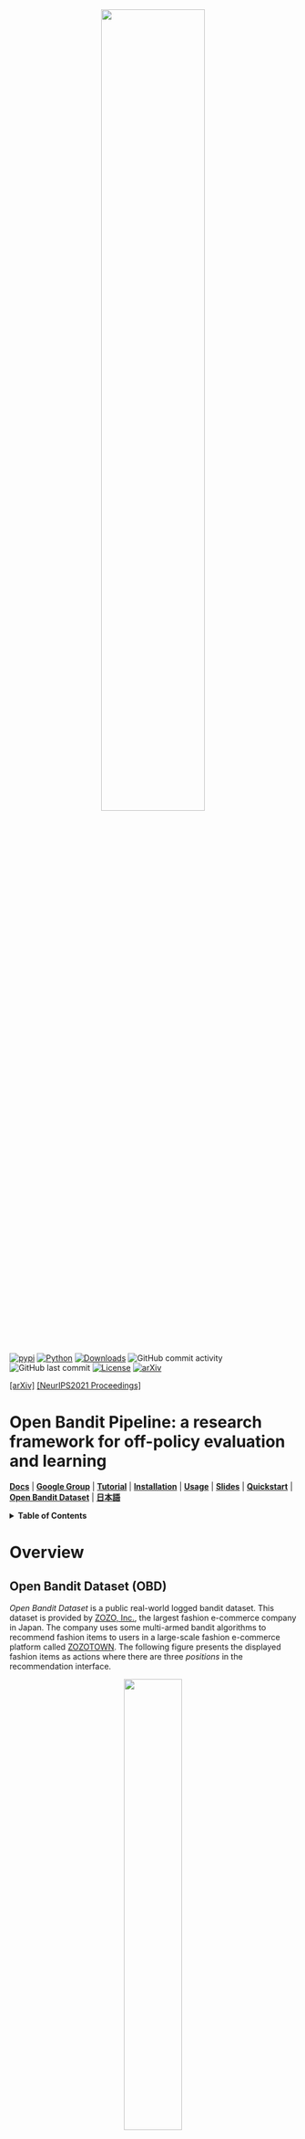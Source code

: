 <div align="center"><img src="https://raw.githubusercontent.com/st-tech/zr-obp/master/images/logo.png" width="60%"/></div>

[![pypi](https://img.shields.io/pypi/v/obp.svg)](https://pypi.python.org/pypi/obp)
[![Python](https://img.shields.io/badge/python-3.7%20%7C%203.8%20%7C%203.9-blue)](https://www.python.org)
[![Downloads](https://pepy.tech/badge/obp)](https://pepy.tech/project/obp)
![GitHub commit activity](https://img.shields.io/github/commit-activity/m/st-tech/zr-obp)
![GitHub last commit](https://img.shields.io/github/last-commit/st-tech/zr-obp)
[![License](https://img.shields.io/badge/License-Apache%202.0-blue.svg)](https://opensource.org/licenses/Apache-2.0)
[![arXiv](https://img.shields.io/badge/arXiv-2008.07146-b31b1b.svg)](https://arxiv.org/abs/2008.07146)

[[arXiv]](https://arxiv.org/abs/2008.07146)
[[NeurIPS2021 Proceedings]](https://datasets-benchmarks-proceedings.neurips.cc/paper/2021/hash/33e75ff09dd601bbe69f351039152189-Abstract-round2.html)
# Open Bandit Pipeline: a research framework for off-policy evaluation and learning

**[Docs](https://zr-obp.readthedocs.io/en/latest/)** | **[Google Group](https://groups.google.com/g/open-bandit-project)** | **[Tutorial](https://sites.google.com/cornell.edu/recsys2021tutorial)** | **[Installation](#installation)** | **[Usage](#usage)** | **[Slides](./slides/slides_EN.pdf)** | **[Quickstart](./examples/quickstart)** | **[Open Bandit Dataset](./obd)** | **[日本語](./README_JN.md)**

<details>
<summary><strong>Table of Contents</strong></summary>

- [Open Bandit Pipeline: a research framework for off-policy evaluation and learning](#open-bandit-pipeline-a-research-framework-for-bandit-algorithms-and-off-policy-evaluation)
- [Overview](#overview)
  - [Open Bandit Dataset (OBD)](#open-bandit-dataset-obd)
  - [Open Bandit Pipeline (OBP)](#open-bandit-pipeline-obp)
    - [Algorithms and OPE Estimators Supported](#algorithms-and-ope-estimators-supported)
- [Installation](#installation)
- [Usage](#usage)
  - [(1) Data loading and preprocessing](#1-data-loading-and-preprocessing)
  - [(2) Off-Policy Learning](#2-off-policy-learning)
  - [(3) Off-Policy Evaluation](#3-off-policy-evaluation)
- [Citation](#citation)
- [Google Group](#google-group)
- [Contribution](#contribution)
- [License](#license)
- [Project Team](#project-team)
- [Contact](#contact)
- [References](#references)

</details>

# Overview

## Open Bandit Dataset (OBD)

*Open Bandit Dataset* is a public real-world logged bandit dataset.
This dataset is provided by [ZOZO, Inc.](https://corp.zozo.com/en/about/profile/), the largest fashion e-commerce company in Japan.
The company uses some multi-armed bandit algorithms to recommend fashion items to users in a large-scale fashion e-commerce platform called [ZOZOTOWN](https://zozo.jp/).
The following figure presents the displayed fashion items as actions where there are three *positions* in the recommendation interface.

<div align="center"><img src="https://raw.githubusercontent.com/st-tech/zr-obp/master/images/recommended_fashion_items.png" width="45%"/></div>
<figcaption>
<p align="center">
  Recommended fashion items as actions in the ZOZOTOWN recommendation interface
</p>
</figcaption>

The dataset was collected during a 7-day experiment on three “campaigns,” corresponding to all, men's, and women's items, respectively.
Each campaign randomly used either the Uniform Random policy or the Bernoulli Thompson Sampling (Bernoulli TS) policy for the data collection.
Open Bandit Dataset is unique in that it contains a set of *multiple* logged bandit datasets collected by running different policies on the same platform. This enables realistic and reproducible experimental comparisons of different OPE estimators for the first time (see Section 5 of the reference [paper](https://arxiv.org/abs/2008.07146) for the details of the evaluation of OPE protocol using Open Bandit Dataset).

<div align="center"><img src="https://raw.githubusercontent.com/st-tech/zr-obp/master/images/obd_stats.png" width="90%"/></div>

The small size version of our data is available at [obd](./obd).
We release the full size version of our data at [https://research.zozo.com/data.html](https://research.zozo.com/data.html).
Please download the full size version for research uses.
Please also see [obd/README.md](./obd/README.md) for the detailed dataset description.

## Open Bandit Pipeline (OBP)

*Open Bandit Pipeline* is an open-source Python software including a series of modules for implementing dataset preprocessing, policy learning methods, and OPE estimators. Our software provides a complete, standardized experimental procedure for OPE research, ensuring that performance comparisons are fair and reproducible. It also enables fast and accurate OPE implementation through a single unified interface, simplifying the practical use of OPE.

<div align="center"><img src="https://raw.githubusercontent.com/st-tech/zr-obp/master/images/overview.png" width="80%"/></div>
<figcaption>
<p align="center">
  Overview of the Open Bandit Pipeline
</p>
</figcaption>

Open Bandit Pipeline consists of the following main modules.

- [**dataset module**](./obp/dataset/): This module provides a data loader for Open Bandit Dataset and a flexible interface for handling logged bandit data. It also provides tools to generate synthetic bandit data and transform multi-class classification data to bandit data.
- [**policy module**](./obp/policy/): This module provides interfaces for implementing new online and offline bandit policies. It also implements several standard policy learning methods.
- [**simulator module**](./obp/simulator/): This module provides functions for conducting offline bandit simulation. This module is necessary only when you use the ReplayMethod to evaluate online bandit policies. Please refer to [examples/quickstart/online.ipynb](./examples/quickstart/online.ipynb) for a quickstart guide of implementing OPE of online bandit algorithms.
- [**ope module**](./obp/ope/): This module provides generic abstract interfaces to support custom implementations so that researchers can evaluate their own estimators easily. It also implements several basic and advanced OPE estimators.

### Supported Bandit Algorithms and OPE Estimators

<details>
<summary><strong>Bandit Algorithms </strong>(click to expand)</summary>
<br>

- Online
  - Non-Contextual (Context-free)
    - Random
    - Epsilon Greedy
    - Bernoulli Thompson Sampling
  - Contextual (Linear)
    - Linear Epsilon Greedy
    - [Linear Thompson Sampling](http://proceedings.mlr.press/v28/agrawal13)
    - [Linear Upper Confidence Bound](https://dl.acm.org/doi/pdf/10.1145/1772690.1772758)
  - Contextual (Logistic)
    - Logistic Epsilon Greedy
    - [Logistic Thompson Sampling](https://papers.nips.cc/paper/4321-an-empirical-evaluation-of-thompson-sampling)
    - [Logistic Upper Confidence Bound](https://dl.acm.org/doi/10.1145/2396761.2396767)
- Offline (Off-Policy Learning)
  - [Inverse Probability Weighting (IPW) Learner](https://arxiv.org/abs/1503.02834)
  - Neural Network-based Policy Learner

</details>

<details>
<summary><strong>OPE Estimators </strong>(click to expand)</summary>
<br>

- OPE of Online Bandit Algorithms
  - [Replay Method (RM)](https://arxiv.org/abs/1003.5956)
- OPE of Offline Bandit Algorithms
  - [Direct Method (DM)](https://arxiv.org/abs/0812.4044)
  - [Inverse Probability Weighting (IPW)](https://scholarworks.umass.edu/cgi/viewcontent.cgi?article=1079&context=cs_faculty_pubs)
  - [Self-Normalized Inverse Probability Weighting (SNIPW)](https://papers.nips.cc/paper/5748-the-self-normalized-estimator-for-counterfactual-learning)
  - [Doubly Robust (DR)](https://arxiv.org/abs/1503.02834)
  - [Switch Estimators](https://arxiv.org/abs/1612.01205)
  - [More Robust Doubly Robust (MRDR)](https://arxiv.org/abs/1802.03493)
  - [Doubly Robust with Optimistic Shrinkage (DRos)](https://arxiv.org/abs/1907.09623)
  - [Sub-Gaussian Inverse Probability Weighting (SGIPW)](https://proceedings.neurips.cc/paper/2021/hash/4476b929e30dd0c4e8bdbcc82c6ba23a-Abstract.html)
  - [Sub-Gaussian Doubly Robust (SGDR)](https://proceedings.neurips.cc/paper/2021/hash/4476b929e30dd0c4e8bdbcc82c6ba23a-Abstract.html)
  - [Double Machine Learning (DML)](https://arxiv.org/abs/2002.08536)
- OPE of Offline Slate Bandit Algorithms
  - [Independent Inverse Propensity Scoring (IIPS)](https://arxiv.org/abs/1804.10488)
  - [Reward Interaction Inverse Propensity Scoring (RIPS)](https://arxiv.org/abs/2007)
  - Cascade Doubly Robust (Cascade-DR)
- OPE of Offline Bandit Algorithms with Continuous Actions
  - [Kernelized Inverse Probability Weighting](https://arxiv.org/abs/1802.06037)
  - [Kernelized Self-Normalized Inverse Probability Weighting](https://arxiv.org/abs/1802.06037)
  - [Kernelized Doubly Robust](https://arxiv.org/abs/1802.06037)

</details>

Please refer to Section 2 and the Appendix of the reference [paper](https://arxiv.org/abs/2008.07146) for the standard formulation of OPE and the definitions of a range of OPE estimators.
Note that, in addition to the above algorithms and estimators, Open Bandit Pipeline provides flexible interfaces.
Therefore, researchers can easily implement their own algorithms or estimators and evaluate them with our data and pipeline.
Moreover, Open Bandit Pipeline provides an interface for handling real-world logged bandit data.
Thus, practitioners can combine their own real-world data with Open Bandit Pipeline and easily evaluate bandit algorithms' performance in their settings with OPE.


# Installation

You can install OBP using Python's package manager `pip`.

```
pip install obp
```

You can also install OBP from source.
```bash
git clone https://github.com/st-tech/zr-obp
cd zr-obp
python setup.py install
```

Open Bandit Pipeline supports Python 3.7 or newer. See [pyproject.toml](./pyproject.toml) for other requirements.

# Usage

## Example with Synthetic Bandit Data

Here is an example of conducting OPE of the performance of IPWLearner as an evaluation policy using Direct Method (DM), Inverse Probability Weighting (IPW), Doubly Robust (DR) as OPE estimators.

```python
# implementing OPE of the IPWLearner using synthetic bandit data
from sklearn.linear_model import LogisticRegression
# import open bandit pipeline (obp)
from obp.dataset import SyntheticBanditDataset
from obp.policy import IPWLearner
from obp.ope import (
    OffPolicyEvaluation,
    RegressionModel,
    InverseProbabilityWeighting as IPW,
    DirectMethod as DM,
    DoublyRobust as DR,
)

# (1) Generate Synthetic Bandit Data
dataset = SyntheticBanditDataset(n_actions=10, reward_type="binary")
bandit_feedback_train = dataset.obtain_batch_bandit_feedback(n_rounds=1000)
bandit_feedback_test = dataset.obtain_batch_bandit_feedback(n_rounds=1000)

# (2) Off-Policy Learning
eval_policy = IPWLearner(n_actions=dataset.n_actions, base_classifier=LogisticRegression())
eval_policy.fit(
    context=bandit_feedback_train["context"],
    action=bandit_feedback_train["action"],
    reward=bandit_feedback_train["reward"],
    pscore=bandit_feedback_train["pscore"]
)
action_dist = eval_policy.predict(context=bandit_feedback_test["context"])

# (3) Off-Policy Evaluation
regression_model = RegressionModel(
    n_actions=dataset.n_actions,
    base_model=LogisticRegression(),
)
estimated_rewards_by_reg_model = regression_model.fit_predict(
    context=bandit_feedback_test["context"],
    action=bandit_feedback_test["action"],
    reward=bandit_feedback_test["reward"],
)
ope = OffPolicyEvaluation(
    bandit_feedback=bandit_feedback_test,
    ope_estimators=[IPW(), DM(), DR()]
)
ope.visualize_off_policy_estimates(
    action_dist=action_dist,
    estimated_rewards_by_reg_model=estimated_rewards_by_reg_model,
)
```

<div align="center"><img src="https://raw.githubusercontent.com/st-tech/zr-obp/master/images/ope_results_example.png" width="60%"/></div>
<figcaption>
<p align="center">
  Performance of IPWLearner estimated by OPE
</p>
</figcaption>


A formal quickstart example with synthetic bandit data is available at [examples/quickstart/synthetic.ipynb](./examples/quickstart/synthetic.ipynb). We also prepare a script to conduct the evaluation of OPE experiment with synthetic bandit data in [examples/synthetic](./examples/synthetic/).

## Example with Multi-Class Classification Data

Researchers often use multi-class classification data to evaluate the estimation accuracy of OPE estimators.
Open Bandit Pipeline facilitates this kind of OPE experiments with multi-class classification data as follows.

```python
# implementing an experiment to evaluate the accuracy of OPE using classification data
from sklearn.datasets import load_digits
from sklearn.ensemble import RandomForestClassifier
from sklearn.linear_model import LogisticRegression
# import open bandit pipeline (obp)
from obp.dataset import MultiClassToBanditReduction
from obp.ope import OffPolicyEvaluation, InverseProbabilityWeighting as IPW

# (1) Data Loading and Bandit Reduction
X, y = load_digits(return_X_y=True)
dataset = MultiClassToBanditReduction(X=X, y=y, base_classifier_b=LogisticRegression(random_state=12345))
dataset.split_train_eval(eval_size=0.7, random_state=12345)
bandit_feedback = dataset.obtain_batch_bandit_feedback(random_state=12345)

# (2) Evaluation Policy Derivation
# obtain action choice probabilities of an evaluation policy
action_dist = dataset.obtain_action_dist_by_eval_policy(base_classifier_e=RandomForestClassifier(random_state=12345))
# calculate the ground-truth performance of the evaluation policy
ground_truth = dataset.calc_ground_truth_policy_value(action_dist=action_dist)
print(ground_truth)
0.9634340222575517

# (3) Off-Policy Evaluation and Evaluation of OPE
ope = OffPolicyEvaluation(bandit_feedback=bandit_feedback, ope_estimators=[IPW()])
# evaluate the estimation performance (accuracy) of IPW by the relative estimation error (relative-ee)
relative_estimation_errors = ope.evaluate_performance_of_estimators(
        ground_truth_policy_value=ground_truth,
        action_dist=action_dist,
        metric="relative-ee",
)
print(relative_estimation_errors)
{'ipw': 0.01827255896321327} # the accuracy of IPW in OPE
```

A formal quickstart example with multi-class classification data is available at [examples/quickstart/multiclass.ipynb](./examples/quickstart/multiclass.ipynb).
We also prepare a script to conduct the evaluation of OPE experiment with multi-class classification data in [examples/multiclass](./examples/multiclass/).

## Example with Open Bandit Dataset

Here is an example of conducting OPE of the performance of BernoulliTS as an evaluation policy using Inverse Probability Weighting (IPW) and logged bandit data generated by the Random policy (behavior policy) on the ZOZOTOWN platform.

```python
# implementing OPE of the BernoulliTS policy using log data generated by the Random policy
from obp.dataset import OpenBanditDataset
from obp.policy import BernoulliTS
from obp.ope import OffPolicyEvaluation, InverseProbabilityWeighting as IPW

# (1) Data Loading and Preprocessing
dataset = OpenBanditDataset(behavior_policy='random', campaign='all')
bandit_feedback = dataset.obtain_batch_bandit_feedback()

# (2) Production Policy Replication
evaluation_policy = BernoulliTS(
    n_actions=dataset.n_actions,
    len_list=dataset.len_list,
    is_zozotown_prior=True, # replicate the policy in the ZOZOTOWN production
    campaign="all",
    random_state=12345
)
action_dist = evaluation_policy.compute_batch_action_dist(
    n_sim=100000, n_rounds=bandit_feedback["n_rounds"]
)

# (3) Off-Policy Evaluation
ope = OffPolicyEvaluation(bandit_feedback=bandit_feedback, ope_estimators=[IPW()])
estimated_policy_value = ope.estimate_policy_values(action_dist=action_dist)

# estimated performance of BernoulliTS relative to the ground-truth performance of Random
relative_policy_value_of_bernoulli_ts = estimated_policy_value['ipw'] / bandit_feedback['reward'].mean()
print(relative_policy_value_of_bernoulli_ts)
1.198126...
```

A formal quickstart example with Open Bandit Dataset is available at [examples/quickstart/obd.ipynb](./examples/quickstart/obd.ipynb). We also prepare a script to conduct the evaluation of OPE using Open Bandit Dataset in [examples/obd](./examples/obd). Please see [our documentation](https://zr-obp.readthedocs.io/en/latest/evaluation_ope.html) for the details of the evaluation of OPE protocol based on Open Bandit Dataset.


# Citation
If you use our dataset and pipeline in your work, please cite our paper:

Yuta Saito, Shunsuke Aihara, Megumi Matsutani, Yusuke Narita.<br>
**Open Bandit Dataset and Pipeline: Towards Realistic and Reproducible Off-Policy Evaluation**<br>
[https://arxiv.org/abs/2008.07146](https://arxiv.org/abs/2008.07146)

Bibtex:
```
@article{saito2020open,
  title={Open Bandit Dataset and Pipeline: Towards Realistic and Reproducible Off-Policy Evaluation},
  author={Saito, Yuta and Shunsuke, Aihara and Megumi, Matsutani and Yusuke, Narita},
  journal={arXiv preprint arXiv:2008.07146},
  year={2020}
}
```

The paper has been accepted at *NeurIPS2021 Datasets and Benchmarks Track*. The camera-ready version of the paper is available [here](https://datasets-benchmarks-proceedings.neurips.cc/paper/2021/hash/33e75ff09dd601bbe69f351039152189-Abstract-round2.html).

# Sister Package: pyIEOE

In addition to OBP, we develop a Python package called [**pyIEOE**](https://github.com/sony/pyIEOE), which allows practitioners to easily evaluate and compare the robustness of OPE estimators.

Please also see the following reference paper about IEOE (accepted at RecSys'21).

Yuta Saito, Takuma Udagawa, Haruka Kiyohara, Kazuki Mogi, Yusuke Narita, Kei Tateno.<br>
**Evaluating the Robustness of Off-Policy Evaluation**<br>
[https://arxiv.org/abs/2108.13703](https://arxiv.org/abs/2108.13703)

# Google Group
If you are interested in the Open Bandit Project, please follow its updates via the google group: https://groups.google.com/g/open-bandit-project

# Contribution
Any contributions to Open Bandit Pipeline are more than welcome!
Please refer to [CONTRIBUTING.md](./CONTRIBUTING.md) for general guidelines how to contribute to the project.

# License
This project is licensed under the Apache 2.0 License - see the [LICENSE](LICENSE) file for details.

# Project Team

- [Yuta Saito](https://usaito.github.io/) (**Main Contributor**; Cornell University)
- [Shunsuke Aihara](https://www.linkedin.com/in/shunsukeaihara/) (ZOZO Research)
- Megumi Matsutani (ZOZO Research)
- [Yusuke Narita](https://www.yusuke-narita.com/) (Hanjuku-kaso Co., Ltd. / Yale University)

## Developers
- [Masahiro Nomura](https://twitter.com/nomuramasahir0) (CyberAgent, Inc. / Hanjuku-kaso Co., Ltd.)
- [Koichi Takayama](https://fullflu.hatenablog.com/) (Hanjuku-kaso Co., Ltd.)
- [Ryo Kuroiwa](https://kurorororo.github.io) (University of Toronto / Hanjuku-kaso Co., Ltd.)
- [Haruka Kiyohara](https://sites.google.com/view/harukakiyohara) (Tokyo Institute of Technology / Hanjuku-kaso Co., Ltd.)

# Contact
For any question about the paper, data, and pipeline, feel free to contact: ys552@cornell.edu

# References

<details>
<summary><strong>Papers </strong>(click to expand)</summary>

1. Alina Beygelzimer and John Langford. [The offset tree for learning with partial labels](https://arxiv.org/abs/0812.4044). In *Proceedings of the 15th ACM SIGKDD International Conference on Knowledge Discovery&Data Mining*, 129–138, 2009.

2. Olivier Chapelle and Lihong Li. [An empirical evaluation of thompson sampling](https://papers.nips.cc/paper/4321-an-empirical-evaluation-of-thompson-sampling). In *Advances in Neural Information Processing Systems*, 2249–2257, 2011.

3. Lihong Li, Wei Chu, John Langford, and Xuanhui Wang. [Unbiased Offline Evaluation of Contextual-bandit-based News Article Recommendation Algorithms](https://arxiv.org/abs/1003.5956). In *Proceedings of the Fourth ACM International Conference on Web Search and Data Mining*, 297–306, 2011.

4. Alex Strehl, John Langford, Lihong Li, and Sham M Kakade. [Learning from Logged Implicit Exploration Data](https://arxiv.org/abs/1003.0120). In *Advances in Neural Information Processing Systems*, 2217–2225, 2010.

5.  Doina Precup, Richard S. Sutton, and Satinder Singh. [Eligibility Traces for Off-Policy Policy Evaluation](https://scholarworks.umass.edu/cgi/viewcontent.cgi?article=1079&context=cs_faculty_pubs). In *Proceedings of the 17th International Conference on Machine Learning*, 759–766. 2000.

6.  Miroslav Dudík, Dumitru Erhan, John Langford, and Lihong Li. [Doubly Robust Policy Evaluation and Optimization](https://arxiv.org/abs/1503.02834). *Statistical Science*, 29:485–511, 2014.

7. Adith Swaminathan and Thorsten Joachims. [The Self-normalized Estimator for Counterfactual Learning](https://papers.nips.cc/paper/5748-the-self-normalized-estimator-for-counterfactual-learning). In *Advances in Neural Information Processing Systems*, 3231–3239, 2015.

8. Dhruv Kumar Mahajan, Rajeev Rastogi, Charu Tiwari, and Adway Mitra. [LogUCB: An Explore-Exploit Algorithm for Comments Recommendation](https://dl.acm.org/doi/10.1145/2396761.2396767). In *Proceedings of the 21st ACM international conference on Information and knowledge management*, 6–15. 2012.

9.  Lihong Li, Wei Chu, John Langford, Taesup Moon, and Xuanhui Wang. [An Unbiased Offline Evaluation of Contextual Bandit Algorithms with Generalized Linear Models](http://proceedings.mlr.press/v26/li12a.html). In *Journal of Machine Learning Research: Workshop and Conference Proceedings*, volume 26, 19–36. 2012.

10. Yu-Xiang Wang, Alekh Agarwal, and Miroslav Dudik. [Optimal and Adaptive Off-policy Evaluation in Contextual Bandits](https://arxiv.org/abs/1612.01205). In *Proceedings of the 34th International Conference on Machine Learning*, 3589–3597. 2017.

11. Mehrdad Farajtabar, Yinlam Chow, and Mohammad Ghavamzadeh. [More Robust Doubly Robust Off-policy Evaluation](https://arxiv.org/abs/1802.03493). In *Proceedings of the 35th International Conference on Machine Learning*, 1447–1456. 2018.

12. Nathan Kallus and Masatoshi Uehara. [Intrinsically Efficient, Stable, and Bounded Off-Policy Evaluation for Reinforcement Learning](https://arxiv.org/abs/1906.03735). In *Advances in Neural Information Processing Systems*. 2019.

13. Yi Su, Lequn Wang, Michele Santacatterina, and Thorsten Joachims. [CAB: Continuous Adaptive Blending Estimator for Policy Evaluation and Learning](https://proceedings.mlr.press/v97/su19a). In *Proceedings of the 36th International Conference on Machine Learning*, 6005-6014, 2019.

14. Yi Su, Maria Dimakopoulou, Akshay Krishnamurthy, and Miroslav Dudík. [Doubly Robust Off-policy Evaluation with Shrinkage](https://proceedings.mlr.press/v119/su20a.html). In *Proceedings of the 37th International Conference on Machine Learning*, 9167-9176, 2020.

15. Nathan Kallus and Angela Zhou. [Policy Evaluation and Optimization with Continuous Treatments](https://arxiv.org/abs/1802.06037). In *International Conference on Artificial Intelligence and Statistics*, 1243–1251. PMLR, 2018.

16. Aman Agarwal, Soumya Basu, Tobias Schnabel, and Thorsten Joachims. [Effective Evaluation using Logged Bandit Feedback from Multiple Loggers](https://arxiv.org/abs/1703.06180). In *Proceedings of the 23rd ACM SIGKDD international conference on Knowledge discovery and data mining*, 687–696, 2017.

17. Nathan Kallus, Yuta Saito, and Masatoshi Uehara. [Optimal Off-Policy Evaluation from Multiple Logging Policies](http://proceedings.mlr.press/v139/kallus21a.html). In *Proceedings of the 38th International Conference on Machine Learning*, 5247-5256, 2021.

18. Shuai Li, Yasin Abbasi-Yadkori, Branislav Kveton, S Muthukrishnan, Vishwa Vinay, and Zheng Wen. [Offline Evaluation of Ranking Policies with Click Models](https://arxiv.org/pdf/1804.10488). In *Proceedings of the 24th ACM SIGKDD International Conference on Knowledge Discovery&Data Mining*, 1685–1694, 2018.

19. James McInerney, Brian Brost, Praveen Chandar, Rishabh Mehrotra, and Benjamin Carterette. [Counterfactual Evaluation of Slate Recommendations with Sequential Reward Interactions](https://arxiv.org/abs/2007.12986). In *Proceedings of the 26th ACM SIGKDD International Conference on Knowledge Discovery&Data Mining*, 1779–1788, 2020.

20.  Yusuke Narita, Shota Yasui, and Kohei Yata. [Debiased Off-Policy Evaluation for Recommendation Systems](https://arxiv.org/abs/2002.08536). *arXiv preprint arXiv:2002.08536*, 2020.

21. Weihua Hu, Matthias Fey, Marinka Zitnik, Yuxiao Dong, Hongyu Ren, Bowen Liu, Michele Catasta, and Jure Leskovec. [Open Graph Benchmark: Datasets for Machine Learning on Graphs](https://arxiv.org/abs/2005.00687). In *Advances in Neural Information Processing Systems*. 2020.



</details>

<details>
<summary><strong>Projects </strong>(click to expand)</summary>

<br>

The Open Bandit Project is strongly inspired by **Open Graph Benchmark** --a collection of benchmark datasets, data loaders, and evaluators for graph machine learning:
[[github](https://github.com/snap-stanford/ogb)] [[project page](https://ogb.stanford.edu)] [[paper](https://arxiv.org/abs/2005.00687)].

</details>
